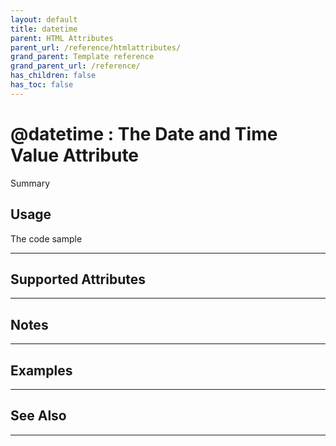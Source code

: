 ```yaml
---
layout: default
title: datetime
parent: HTML Attributes
parent_url: /reference/htmlattributes/
grand_parent: Template reference
grand_parent_url: /reference/
has_children: false
has_toc: false
---
```


# @datetime : The Date and Time Value Attribute

Summary

## Usage

 The code sample

---

## Supported Attributes


---

## Notes


---

## Examples


---


## See Also


---

